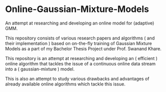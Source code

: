 # Online-Gaussian-Mixture-Models
An attempt at researching and developing an online model for (adaptive) GMM.

This repository consists of various research papers and algorithms ( and their implementation ) based on on-the-fly training of Gaussian Mixture Models as a part of my Bachelor Thesis Project under Prof. Swanand Khare.

This repository is an attempt at researching and developing an ( efficient ) online algorithm that tackles the issue of a continuous online data stream into a ( gaussian-mixture ) model.

This is also an attempt to study various drawbacks and advantages of already available online algorithms which tackle this issue.
